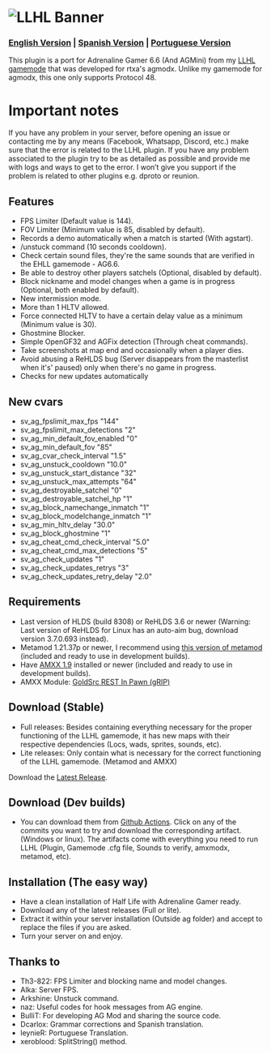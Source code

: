 # ![LLHL Banner](https://raw.githubusercontent.com/FlyingCat-X/llhl/master/LLHL_logo.png)
### [English Version](https://github.com/FlyingCat-X/llhl/blob/master/README.md) | [Spanish Version](https://github.com/FlyingCat-X/llhl/blob/master/README_ES.md) | [Portuguese Version](https://github.com/FlyingCat-X/llhl/blob/master/README_PT.md)
This plugin is a port for Adrenaline Gamer 6.6 (And AGMini) from my [LLHL gamemode](https://github.com/rtxa/agmodx/blob/master/valve/addons/amxmodx/scripting/agmodx_llhl.sma) that was developed for rtxa's agmodx.
Unlike my gamemode for agmodx, this one only supports Protocol 48.

# Important notes
If you have any problem in your server, before opening an issue or contacting me by any means (Facebook, Whatsapp, Discord, etc.) make sure that the error is related to the LLHL plugin. If you have any problem associated to the plugin try to be as detailed as possible and provide me with logs and ways to get to the error. I won’t give you support if the problem is related to other plugins e.g. dproto or reunion.

## Features
- FPS Limiter (Default value is 144).
- FOV Limiter (Minimum value is 85, disabled by default).
- Records a demo automatically when a match is started (With agstart).
- /unstuck command (10 seconds cooldown).
- Check certain sound files, they're the same sounds that are verified in the EHLL gamemode - AG6.6.
- Be able to destroy other players satchels (Optional, disabled by default).
- Block nickname and model changes when a game is in progress (Optional, both enabled by default).
- New intermission mode.
- More than 1 HLTV allowed.
- Force connected HLTV to have a certain delay value as a minimum (Minimum value is 30).
- Ghostmine Blocker.
- Simple OpenGF32 and AGFix detection (Through cheat commands).
- Take screenshots at map end and occasionally when a player dies.
- Avoid abusing a ReHLDS bug (Server disappears from the masterlist when it's' paused) only when there's no game in progress.
- Checks for new updates automatically

## New cvars
- sv_ag_fpslimit_max_fps "144"
- sv_ag_fpslimit_max_detections "2"
- sv_ag_min_default_fov_enabled "0"
- sv_ag_min_default_fov "85"
- sv_ag_cvar_check_interval "1.5"
- sv_ag_unstuck_cooldown "10.0"
- sv_ag_unstuck_start_distance "32"
- sv_ag_unstuck_max_attempts "64"
- sv_ag_destroyable_satchel "0"
- sv_ag_destroyable_satchel_hp "1"
- sv_ag_block_namechange_inmatch "1"
- sv_ag_block_modelchange_inmatch "1"
- sv_ag_min_hltv_delay "30.0"
- sv_ag_block_ghostmine "1"
- sv_ag_cheat_cmd_check_interval "5.0"
- sv_ag_cheat_cmd_max_detections "5"
- sv_ag_check_updates "1"
- sv_ag_check_updates_retrys "3"
- sv_ag_check_updates_retry_delay "2.0"

## Requirements
- Last version of HLDS (build 8308) or ReHLDS 3.6 or newer (Warning: Last version of ReHLDS for Linux has an auto-aim bug, download version 3.7.0.693 instead).
- Metamod 1.21.37p or newer, I recommend using [this version of metamod](https://github.com/Solokiller/Metamod-P-CMake/releases/tag/v1.21p39) (included and ready to use in development builds).
- Have [AMXX 1.9](https://www.amxmodx.org/downloads-new.php) installed or newer (included and ready to use in development builds).
- AMXX Module: [GoldSrc REST In Pawn (gRIP)](https://forums.alliedmods.net/showthread.php?t=315567)

## Download (Stable)
- Full releases: Besides containing everything necessary for the proper functioning of the LLHL gamemode, it has new maps with their respective dependencies (Locs, wads, sprites, sounds, etc).
- Lite releases: Only contain what is necessary for the correct functioning of the LLHL gamemode. (Metamod and AMXX)

Download the [Latest Release](https://github.com/FlyingCat-X/llhl/releases/).

## Download (Dev builds)
- You can download them from [Github Actions](https://github.com/FlyingCat-X/llhl/actions). Click on any of the commits you want to try and download the corresponding artifact. (Windows or linux). The artifacts come with everything you need to run LLHL (Plugin, Gamemode .cfg file, Sounds to verify, amxmodx, metamod, etc).

## Installation (The easy way)
- Have a clean installation of Half Life with Adrenaline Gamer ready.
- Download any of the latest releases (Full or lite).
- Extract it within your server installation (Outside ag folder) and accept to replace the files if you are asked.
- Turn your server on and enjoy.

## Thanks to
- Th3-822: FPS Limiter and blocking name and model changes.
- Alka: Server FPS.
- Arkshine: Unstuck command.
- naz: Useful codes for hook messages from AG engine.
- BulliT: For developing AG Mod and sharing the source code.
- Dcarlox: Grammar corrections and Spanish translation.
- leynieR: Portuguese Translation.
- xeroblood: SplitString() method.